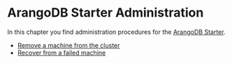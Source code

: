 # ArangoDB Starter Administration

In this chapter you find administration procedures for the
[ArangoDB Starter](programs-starter.html).

- [Remove a machine from the cluster](administration-starter-removal.html)
- [Recover from a failed machine](administration-starter-recovery.html)
